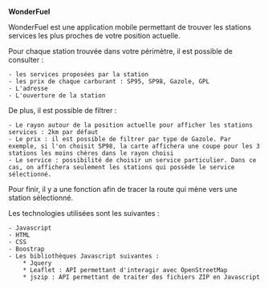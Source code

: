 <b>WonderFuel</b> 

WonderFuel est une application mobile permettant de trouver les stations services les plus proches de votre position actuelle.

Pour chaque station trouvée dans votre périmètre, il est possible de consulter :

    - les services proposées par la station
    - les prix de chaque carburant : SP95, SP98, Gazole, GPL
    - L'adresse
    - L'ouverture de la station
    
De plus, il est possible de filtrer :

    - Le rayon autour de la position actuelle pour afficher les stations services : 2km par défaut
    - Le prix : il est possible de filtrer par type de Gazole. Par exemple, si l'on choisit SP98, la carte affichera une coupe pour les 3 stations les moins chères dans le rayon choisi
    - Le service : possibilité de choisir un service particulier. Dans ce cas, on affichera seulement les stations qui possède le service sélectionné.
    
Pour finir, il y a une fonction afin de tracer la route qui mène vers une station sélectionné.

Les technologies utilisées sont les suivantes : 

    - Javascript
    - HTML
    - CSS
    - Boostrap
    - Les bibliothèques Javascript suivantes :
        * Jquery
        * Leaflet : API permettant d'interagir avec OpenStreetMap 
        * jszip : API permettant de traiter des fichiers ZIP en Javascript
